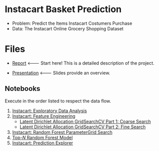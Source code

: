 # Instacart Basket Prediction
* Problem: Predict the Items Instacart Costumers Purchase
* Data: The Instacart Online Grocery Shopping Dataset

# Files
* [Report](./instacart-report.pdf) <--- Start here! This is a detailed description of the project.

* [Presentation](./instacart-presentation.pdf) <--- Slides provide an overview.

## Notebooks
Execute in the order listed to respect the data flow.
1. [Instacart: Exploratory Data Analysis](./instacart-exploratory-data-analysis.ipynb)
2. [Instacart: Feature Engineering](./instacart-feature-engineering.ipynb)
    * [Latent Dirichlet Allocation GridSearchCV Part 1: Coarse Search](./instacart-lda-gridsearchcv-course.ipynb)
    * [Latent Dirichlet Allocation GridSearchCV Part 2: Fine Search](./instacart-lda-gridsearchcv-fine.ipynb)
3. [Instacart: Random Forest ParameterGrid Search](./instacart-random-forest-parametergrid-search.ipynb)
4. [Top-$N$ Random Forest Model](./instacart-top-n-random-forest-model.ipynb)
5. [Instacart: Prediction Explorer](/instacart-prediction-explorer.ipynb)
